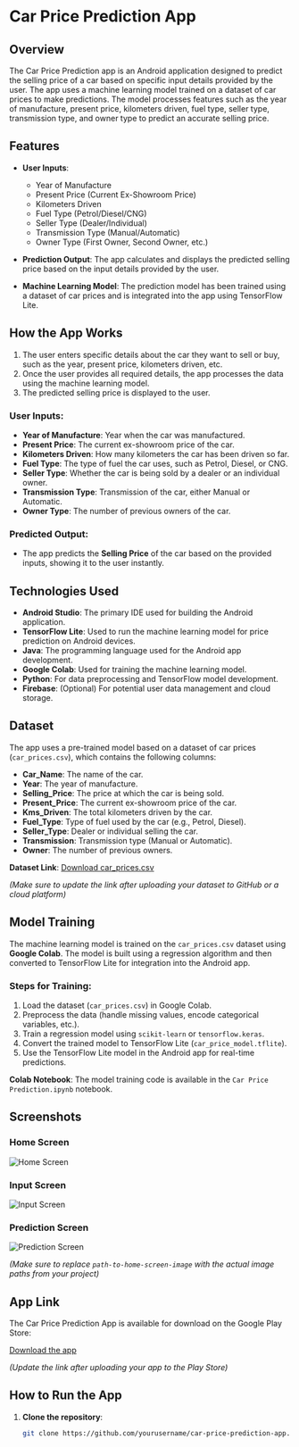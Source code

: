 # Car Price Prediction App

## Overview

The Car Price Prediction app is an Android application designed to predict the selling price of a car based on specific input details provided by the user. The app uses a machine learning model trained on a dataset of car prices to make predictions. The model processes features such as the year of manufacture, present price, kilometers driven, fuel type, seller type, transmission type, and owner type to predict an accurate selling price.

## Features

- **User Inputs**:
  - Year of Manufacture
  - Present Price (Current Ex-Showroom Price)
  - Kilometers Driven
  - Fuel Type (Petrol/Diesel/CNG)
  - Seller Type (Dealer/Individual)
  - Transmission Type (Manual/Automatic)
  - Owner Type (First Owner, Second Owner, etc.)
  
- **Prediction Output**: The app calculates and displays the predicted selling price based on the input details provided by the user.

- **Machine Learning Model**: The prediction model has been trained using a dataset of car prices and is integrated into the app using TensorFlow Lite.

## How the App Works

1. The user enters specific details about the car they want to sell or buy, such as the year, present price, kilometers driven, etc.
2. Once the user provides all required details, the app processes the data using the machine learning model.
3. The predicted selling price is displayed to the user.

### User Inputs:
- **Year of Manufacture**: Year when the car was manufactured.
- **Present Price**: The current ex-showroom price of the car.
- **Kilometers Driven**: How many kilometers the car has been driven so far.
- **Fuel Type**: The type of fuel the car uses, such as Petrol, Diesel, or CNG.
- **Seller Type**: Whether the car is being sold by a dealer or an individual owner.
- **Transmission Type**: Transmission of the car, either Manual or Automatic.
- **Owner Type**: The number of previous owners of the car.

### Predicted Output:
- The app predicts the **Selling Price** of the car based on the provided inputs, showing it to the user instantly.

## Technologies Used

- **Android Studio**: The primary IDE used for building the Android application.
- **TensorFlow Lite**: Used to run the machine learning model for price prediction on Android devices.
- **Java**: The programming language used for the Android app development.
- **Google Colab**: Used for training the machine learning model.
- **Python**: For data preprocessing and TensorFlow model development.
- **Firebase**: (Optional) For potential user data management and cloud storage.

## Dataset

The app uses a pre-trained model based on a dataset of car prices (`car_prices.csv`), which contains the following columns:
- **Car_Name**: The name of the car.
- **Year**: The year of manufacture.
- **Selling_Price**: The price at which the car is being sold.
- **Present_Price**: The current ex-showroom price of the car.
- **Kms_Driven**: The total kilometers driven by the car.
- **Fuel_Type**: Type of fuel used by the car (e.g., Petrol, Diesel).
- **Seller_Type**: Dealer or individual selling the car.
- **Transmission**: Transmission type (Manual or Automatic).
- **Owner**: The number of previous owners.

**Dataset Link**: [Download car_prices.csv](link-to-your-dataset)

*(Make sure to update the link after uploading your dataset to GitHub or a cloud platform)*

## Model Training

The machine learning model is trained on the `car_prices.csv` dataset using **Google Colab**. The model is built using a regression algorithm and then converted to TensorFlow Lite for integration into the Android app.

### Steps for Training:
1. Load the dataset (`car_prices.csv`) in Google Colab.
2. Preprocess the data (handle missing values, encode categorical variables, etc.).
3. Train a regression model using `scikit-learn` or `tensorflow.keras`.
4. Convert the trained model to TensorFlow Lite (`car_price_model.tflite`).
5. Use the TensorFlow Lite model in the Android app for real-time predictions.

**Colab Notebook**: The model training code is available in the `Car Price Prediction.ipynb` notebook.

## Screenshots

### Home Screen
![Home Screen](path-to-home-screen-image)

### Input Screen
![Input Screen](path-to-input-screen-image)

### Prediction Screen
![Prediction Screen](path-to-prediction-screen-image)

*(Make sure to replace `path-to-home-screen-image` with the actual image paths from your project)*

## App Link

The Car Price Prediction App is available for download on the Google Play Store:

[Download the app](link-to-your-app)

*(Update the link after uploading your app to the Play Store)*

## How to Run the App

1. **Clone the repository**:
   ```bash
   git clone https://github.com/yourusername/car-price-prediction-app.git
